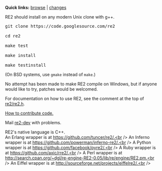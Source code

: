 <b>Quick links:</b> <a href='https://github.com/google/re2'>browse</a> | <a href='https://github.com/google/re2/commits/master'>changes</a>

RE2 should install on any modern Unix clone with g++.

<pre>
git clone https://code.googlesource.com/re2<br>
cd re2<br>
make test<br>
make install<br>
make testinstall</pre>
(On BSD systems, use ` gmake ` instead of ` make `.)

No attempt has been made to make RE2 compile on Windows, but if anyone would like to try, patches would be welcomed.

For documentation on how to use RE2, see the comment at the top of <a href='https://github.com/google/re2/blob/master/re2/re2.h'>re2/re2.h</a>.

[How to contribute code.](wiki/Contribute)

Mail [re2-dev](http://groups.google.com/group/re2-dev) with problems.

RE2's native language is C++.<br />
An Erlang wrapper is at https://github.com/tuncer/re2/.<br />
An Inferno wrapper is at https://github.com/powerman/inferno-re2/.<br />
A Python wrapper is at https://github.com/facebook/pyre2/.<br />
A Ruby wrapper is at https://github.com/axic/rre2/.<br />
A Perl wrapper is at http://search.cpan.org/~dgl/re-engine-RE2-0.05/lib/re/engine/RE2.pm.<br />
An Eiffel wrapper is at http://sourceforge.net/projects/eiffelre2/.<br />
